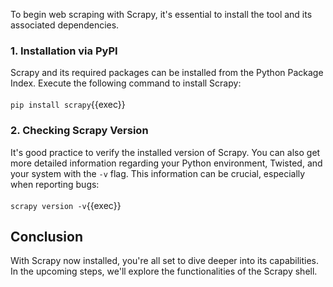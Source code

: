 To begin web scraping with Scrapy, it's essential to install the tool and its associated dependencies.

### 1. Installation via PyPI
Scrapy and its required packages can be installed from the Python Package Index. Execute the following command to install Scrapy:
<br><br>
`pip install scrapy`{{exec}}

### 2. Checking Scrapy Version
It's good practice to verify the installed version of Scrapy. You can also get more detailed information regarding your Python environment, Twisted, and your system with the `-v` flag. This information can be crucial, especially when reporting bugs:
<br><br>
`scrapy version -v`{{exec}}

## Conclusion
With Scrapy now installed, you're all set to dive deeper into its capabilities. In the upcoming steps, we'll explore the functionalities of the Scrapy shell.
